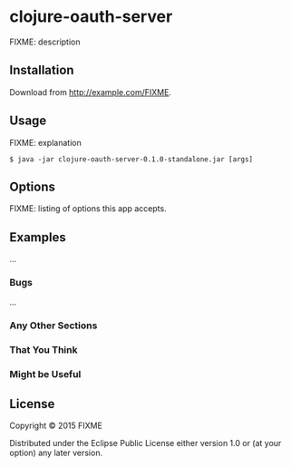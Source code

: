 # clojure-oauth-server

FIXME: description

## Installation

Download from http://example.com/FIXME.

## Usage

FIXME: explanation

    $ java -jar clojure-oauth-server-0.1.0-standalone.jar [args]

## Options

FIXME: listing of options this app accepts.

## Examples

...

### Bugs

...

### Any Other Sections
### That You Think
### Might be Useful

## License

Copyright © 2015 FIXME

Distributed under the Eclipse Public License either version 1.0 or (at
your option) any later version.
